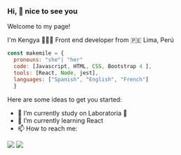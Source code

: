 ### Hi, 👋 nice to see you 

Welcome to my page!

I'm Kengya 👩🏻‍💻 Front end developer from 🇵🇪  Lima, Perú


```Javascript
const makemile = {
  pronouns: "she"| "her"
  code: [Javascript, HTML, CSS, Bootstrap 4 ], 
  tools: [React, Node, jest],
  languages: ["Spanish", "English", "French"]
  }
```

Here are some ideas to get you started:

- 🔭 I’m currently study on Laboratoria 💛
- 🌱 I’m currently learning React
- 📫 How to reach me:
 <div>
 <a href = "mkengya@gmail.com" target="_blank"><img src="https://img.shields.io/badge/Gmail-D14836?style=for-the-badge&logo=gmail&logoColor=white" target="_blank"></a>
  <a href="https://www.linkedin.com/in/kengyamoncada/" target="_blank"><img src="https://img.shields.io/badge/LinkedIn-0077B5?style=for-the-badge&logo=linkedin&logoColor=white" target="_blank"></a> 
  </div>
 <br>


<!--
**makemile/makemile** is a ✨ _special_ ✨ repository because its `README.md` (this file) appears on your GitHub profile.

- 💬 Ask me about:
